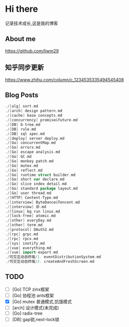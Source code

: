 # Hi there
记录技术成长,这是我的博客
## About me
https://github.com/liwm29
## 知乎同步更新
https://www.zhihu.com/column/c_1234535335494545408
## Blog Posts
```go
./[alg] sort.md
./[arch] design pattern.md
./[cache] base concepts.md
./[concurrency] promise&future.md
./[DB] b-tree.md
./[DB] rule.md
./[DB] sql spec.md
./[deploy] server deploy.md
./[Go] concurrentMap.md
./[Go] errorx.md
./[Go] escape analysis.md
./[Go] GC.md
./[Go] monkey patch.md
./[Go] mutex.md
./[Go] reflect.md
./[Go] runtime struct builder.md
./[Go] short var declare.md
./[Go] slice index detail.md
./[Go] standard package layout.md
./[Go] user thread.md
./[HTTP] Content-Type.md
./[interview] ByteDance&Tencent.md
./[interview] 杂.md
./[linux] bg run linux.md
./[lock-free] atomic.md
./[other] everyDay.md
./[other] term.md
./[protocol] OAuth2.md
./[rpc] grpc.md
./[rpc] rpcx.md
./[sys] inotify.md
./[vue] everything.md
./[vue] import-export.md
./可交互动态终端/1. eventDistributionSystem.md
./可交互动态终端/2. createAndFreshScreen.md
```
## TODO

- [ ] [Go] TCP zinx框架
- [ ] [Go] 协程池 ants框架
- [x] [Go] mutex 普通模式,饥饿模式
- [ ] [arch] 设计模式(未完成)
- [ ] [Go] radix-tree
- [ ] [DB] gap锁,next-lock锁

<!-- ## Recommend

```go
./[cache] base concepts.md
./[Go] concurrentMap.md
./[Go] standard package layout.md
./[rpc] rpcx.md
./[lock-free] atomic.md
``` -->